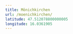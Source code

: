```yaml
---
title: Mönichkirchen
url: /moenichkirchen/
latitude: 47.512078800000005
longitude: 16.0361905
---
```


